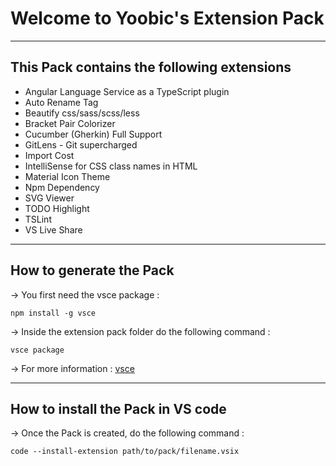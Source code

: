 # Welcome to Yoobic's Extension Pack

----
## This Pack contains the following extensions
*   Angular Language Service as a TypeScript plugin
*   Auto Rename Tag
*   Beautify css/sass/scss/less
*   Bracket Pair Colorizer
*   Cucumber (Gherkin) Full Support
*   GitLens - Git supercharged
*   Import Cost
*   IntelliSense for CSS class names in HTML
*   Material Icon Theme
*   Npm Dependency
*   SVG Viewer
*   TODO Highlight
*   TSLint
*   VS Live Share

----
## How to generate the Pack
-> You first need the vsce package :

    npm install -g vsce

-> Inside the extension pack folder do the following command :

    vsce package

-> For more information : [vsce](https://code.visualstudio.com/docs/extensions/publish-extension) 

----
## How to install the Pack in VS code
-> Once the Pack is created, do the following command :

    code --install-extension path/to/pack/filename.vsix

